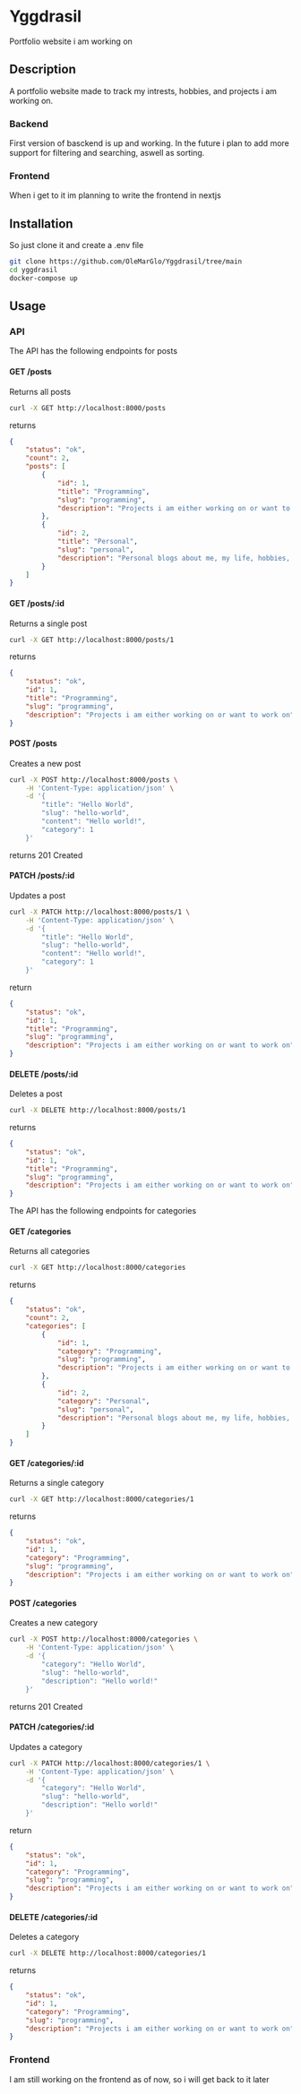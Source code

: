 # Yggdrasil
Portfolio website i am working on
## Description
A portfolio website made to track my intrests, hobbies, and projects i am working on. 

### Backend
First version of basckend is up and working. In the future i plan to add more support for filtering and searching, aswell as sorting.
### Frontend
When i get to it im planning to write the frontend in nextjs

## Installation
So just clone it and create a .env file
```bash
git clone https://github.com/OleMarGlo/Yggdrasil/tree/main
cd yggdrasil
docker-compose up
```

## Usage
### API
The API has the following endpoints for posts
#### GET /posts
Returns all posts
```bash
curl -X GET http://localhost:8000/posts
```
returns
```json
{
    "status": "ok",
    "count": 2,
    "posts": [
        {
            "id": 1,
            "title": "Programming",
            "slug": "programming",
            "description": "Projects i am either working on or want to work on"
        },
        {
            "id": 2,
            "title": "Personal",
            "slug": "personal",
            "description": "Personal blogs about me, my life, hobbies, etc"
        }
    ]
}
```

#### GET /posts/:id
Returns a single post
```bash
curl -X GET http://localhost:8000/posts/1
```
returns
```json
{
    "status": "ok",
    "id": 1,
    "title": "Programming",
    "slug": "programming",
    "description": "Projects i am either working on or want to work on"
}
```

#### POST /posts
Creates a new post
```bash
curl -X POST http://localhost:8000/posts \
    -H 'Content-Type: application/json' \
    -d '{
        "title": "Hello World",
        "slug": "hello-world",
        "content": "Hello world!",
        "category": 1
    }'
```
returns 201 Created

#### PATCH /posts/:id
Updates a post
```bash
curl -X PATCH http://localhost:8000/posts/1 \
    -H 'Content-Type: application/json' \
    -d '{
        "title": "Hello World",
        "slug": "hello-world",
        "content": "Hello world!",
        "category": 1
    }'

```
return 
```json
{
    "status": "ok",
    "id": 1,
    "title": "Programming",
    "slug": "programming",
    "description": "Projects i am either working on or want to work on"
}
```

#### DELETE /posts/:id
Deletes a post
```bash
curl -X DELETE http://localhost:8000/posts/1
```
returns
```json
{
    "status": "ok",
    "id": 1,
    "title": "Programming",
    "slug": "programming",
    "description": "Projects i am either working on or want to work on"
}
```

The API has the following endpoints for categories
#### GET /categories
Returns all categories
```bash
curl -X GET http://localhost:8000/categories
```
returns
```json
{
    "status": "ok",
    "count": 2,
    "categories": [
        {
            "id": 1,
            "category": "Programming",
            "slug": "programming",
            "description": "Projects i am either working on or want to work on"
        },
        {
            "id": 2,
            "category": "Personal",
            "slug": "personal",
            "description": "Personal blogs about me, my life, hobbies, etc"
        }
    ]
}
```

#### GET /categories/:id
Returns a single category
```bash
curl -X GET http://localhost:8000/categories/1
```
returns
```json
{
    "status": "ok",
    "id": 1,
    "category": "Programming",
    "slug": "programming",
    "description": "Projects i am either working on or want to work on"
}
```

#### POST /categories
Creates a new category
```bash
curl -X POST http://localhost:8000/categories \
    -H 'Content-Type: application/json' \
    -d '{
        "category": "Hello World",
        "slug": "hello-world",
        "description": "Hello world!"
    }'
```
returns 201 Created

#### PATCH /categories/:id
Updates a category
```bash
curl -X PATCH http://localhost:8000/categories/1 \
    -H 'Content-Type: application/json' \
    -d '{
        "category": "Hello World",
        "slug": "hello-world",
        "description": "Hello world!"
    }'

```
return 
```json
{
    "status": "ok",
    "id": 1,
    "category": "Programming",
    "slug": "programming",
    "description": "Projects i am either working on or want to work on"
}
```

#### DELETE /categories/:id
Deletes a category
```bash
curl -X DELETE http://localhost:8000/categories/1
```
returns
```json
{
    "status": "ok",
    "id": 1,
    "category": "Programming",
    "slug": "programming",
    "description": "Projects i am either working on or want to work on"
}
```


### Frontend
I am still working on the frontend as of now, so i will get back to it later